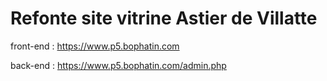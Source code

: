 # Refonte site vitrine Astier de Villatte
front-end : https://www.p5.bophatin.com

back-end : https://www.p5.bophatin.com/admin.php
